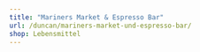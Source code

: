 ```yaml
---
title: "Mariners Market & Espresso Bar"
url: /duncan/mariners-market-und-espresso-bar/
shop: Lebensmittel
---
```

